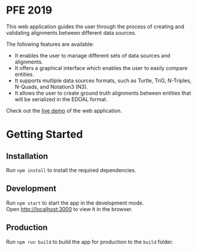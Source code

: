 # PFE 2019

This web application guides the user through the process of creating and validating alignments between different data sources.

The following features are available:

* It enables the user to manage different sets of data sources and alignments.
* It offers a graphical interface which enables the user to easily compare entities.
* It supports multiple data sources formats, such as Turtle, TriG, N-Triples, N-Quads, and Notation3 (N3).
* It allows the user to create ground truth alignments between entities that will be serialized in the EDOAL format.

Check out the [live demo](https://ehrhart-pfe.herokuapp.com/) of the web application.

# Getting Started

## Installation

Run `npm install` to install the required dependencies.

## Development

Run `npm start` to start the app in the development mode.<br>
Open [http://localhost:3000](http://localhost:3000) to view it in the browser.

## Production

Run `npm run build` to build the app for production to the `build` folder.
